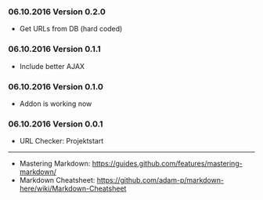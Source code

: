 ### 06.10.2016 Version 0.2.0 ###
- Get URLs from DB (hard coded)

### 06.10.2016 Version 0.1.1 ###
- Include better AJAX

### 06.10.2016 Version 0.1.0 ###
- Addon is working now

### 06.10.2016 Version 0.0.1 ###
- URL Checker: Projektstart

---

* Mastering Markdown: https://guides.github.com/features/mastering-markdown/
* Markdown Cheatsheet: https://github.com/adam-p/markdown-here/wiki/Markdown-Cheatsheet
